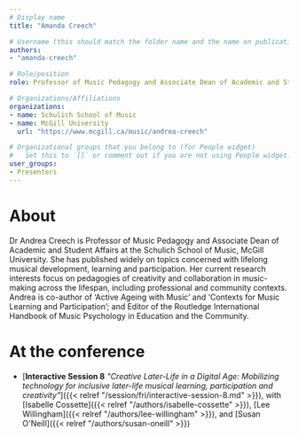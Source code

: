 ```yaml
---
# Display name
title: "Amanda Creech"

# Username (this should match the folder name and the name on publications)
authors:
- "amanda-creech"

# Role/position
role: Professor of Music Pedagogy and Associate Dean of Academic and Student Affairs

# Organizations/Affiliations
organizations: 
- name: Schulich School of Music
- name: McGill University
  url: "https://www.mcgill.ca/music/andrea-creech"

# Organizational groups that you belong to (for People widget)
#   Set this to `[]` or comment out if you are not using People widget.
user_groups:
- Presenters
---
```


# About

Dr Andrea Creech is Professor of Music Pedagogy and Associate Dean of Academic and Student Affairs at the Schulich School of Music, McGill University. She has published widely on topics concerned with lifelong musical development, learning and participation. Her current research interests focus on pedagogies of creativity and collaboration in music-making across the lifespan, including professional and community contexts. Andrea is co-author of ‘Active Ageing with Music’ and ‘Contexts for Music Learning and Participation’; and Editor of the Routledge International Handbook of Music Psychology in Education and the Community. 

# At the conference

- [**Interactive Session 8** *"Creative Later-Life in a Digital Age: Mobilizing technology for inclusive later-life musical learning, participation and creativity"*]({{< relref "/session/fri/interactive-session-8.md" >}}), with [Isabelle Cossette]({{< relref "/authors/isabelle-cossette" >}}), [Lee Willingham]({{< relref "/authors/lee-willingham" >}}), and [Susan O'Neill]({{< relref "/authors/susan-oneill" >}})